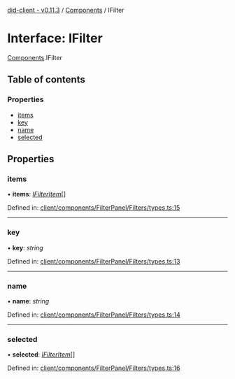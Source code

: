 [did-client - v0.11.3](../README.md) / [Components](../modules/components.md) / IFilter

# Interface: IFilter

[Components](../modules/components.md).IFilter

## Table of contents

### Properties

- [items](components.ifilter.md#items)
- [key](components.ifilter.md#key)
- [name](components.ifilter.md#name)
- [selected](components.ifilter.md#selected)

## Properties

### items

• **items**: [*IFilterItem*](components.ifilteritem.md)[]

Defined in: [client/components/FilterPanel/Filters/types.ts:15](https://github.com/Puzzlepart/did/blob/dev/client/components/FilterPanel/Filters/types.ts#L15)

___

### key

• **key**: *string*

Defined in: [client/components/FilterPanel/Filters/types.ts:13](https://github.com/Puzzlepart/did/blob/dev/client/components/FilterPanel/Filters/types.ts#L13)

___

### name

• **name**: *string*

Defined in: [client/components/FilterPanel/Filters/types.ts:14](https://github.com/Puzzlepart/did/blob/dev/client/components/FilterPanel/Filters/types.ts#L14)

___

### selected

• **selected**: [*IFilterItem*](components.ifilteritem.md)[]

Defined in: [client/components/FilterPanel/Filters/types.ts:16](https://github.com/Puzzlepart/did/blob/dev/client/components/FilterPanel/Filters/types.ts#L16)
